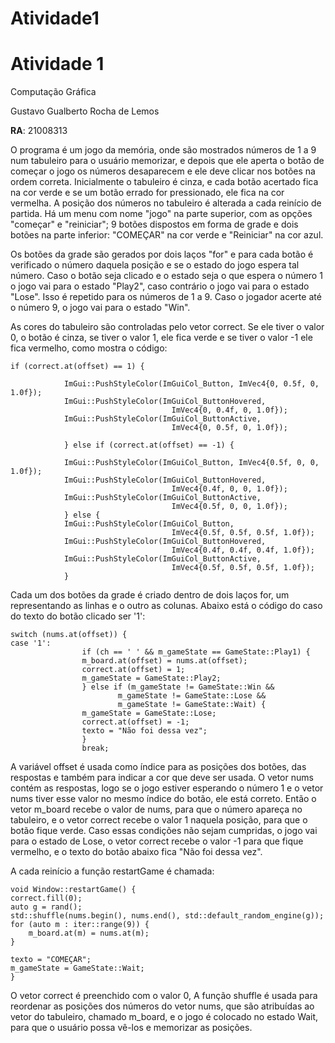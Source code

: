 # Atividade1

# Atividade 1
Computação Gráfica 


Gustavo Gualberto Rocha de Lemos 


 **RA**: 21008313


O programa é um jogo da memória, onde são mostrados números de 1 a 9 num tabuleiro para o usuário memorizar, e depois que ele aperta o botão de começar o jogo os números desaparecem e ele deve clicar nos botões na ordem correta. Inicialmente o tabuleiro é cinza, e cada botão acertado fica na cor verde e se um botão errado for pressionado, ele fica na cor vermelha. A posição dos números no tabuleiro é alterada a cada reinício de partida.
Há um menu com nome "jogo" na parte superior, com as opções "começar" e "reiniciar"; 9 botões dispostos em forma de grade e dois botões na parte inferior: "COMEÇAR" na cor verde e "Reiniciar" na cor azul.

Os botões da grade são gerados por dois laços "for" e para cada botão é verificado o número daquela posição e se o estado do jogo espera tal número.
Caso o botão seja clicado e o estado seja o que espera o número 1 o jogo vai para o estado "Play2", caso contrário o jogo vai para o estado "Lose". Isso é repetido para os números de 1 a 9. Caso o jogador acerte até o número 9, o jogo vai para o estado "Win".

As cores do tabuleiro são controladas pelo vetor correct. Se ele tiver o valor 0, o botão é cinza, se tiver o valor 1, ele fica verde e se tiver o valor -1 ele fica vermelho, como mostra o código:
    
    
    if (correct.at(offset) == 1) {

                ImGui::PushStyleColor(ImGuiCol_Button, ImVec4{0, 0.5f, 0, 1.0f});
                ImGui::PushStyleColor(ImGuiCol_ButtonHovered,
                                        ImVec4{0, 0.4f, 0, 1.0f});
                ImGui::PushStyleColor(ImGuiCol_ButtonActive,
                                        ImVec4{0, 0.5f, 0, 1.0f});

                } else if (correct.at(offset) == -1) {

                ImGui::PushStyleColor(ImGuiCol_Button, ImVec4{0.5f, 0, 0, 1.0f});
                ImGui::PushStyleColor(ImGuiCol_ButtonHovered,
                                        ImVec4{0.4f, 0, 0, 1.0f});
                ImGui::PushStyleColor(ImGuiCol_ButtonActive,
                                        ImVec4{0.5f, 0, 0, 1.0f});
                } else {
                ImGui::PushStyleColor(ImGuiCol_Button,
                                        ImVec4{0.5f, 0.5f, 0.5f, 1.0f});
                ImGui::PushStyleColor(ImGuiCol_ButtonHovered,
                                        ImVec4{0.4f, 0.4f, 0.4f, 1.0f});
                ImGui::PushStyleColor(ImGuiCol_ButtonActive,
                                        ImVec4{0.5f, 0.5f, 0.5f, 1.0f});
                }

Cada um dos botões da grade é criado dentro de dois laços for, um representando as linhas e o outro as colunas. Abaixo está o código do caso do texto do botão clicado ser '1':
    
    
    switch (nums.at(offset)) {
    case '1':
                    if (ch == ' ' && m_gameState == GameState::Play1) {
                    m_board.at(offset) = nums.at(offset);
                    correct.at(offset) = 1;
                    m_gameState = GameState::Play2;
                    } else if (m_gameState != GameState::Win &&
                            m_gameState != GameState::Lose &&
                            m_gameState != GameState::Wait) {
                    m_gameState = GameState::Lose;
                    correct.at(offset) = -1;
                    texto = "Não foi dessa vez";
                    }
                    break;

A variável offset é usada como índice para as posições dos botões, das respostas e também para indicar a cor que deve ser usada. O vetor nums contém as respostas, logo se o jogo estiver esperando o número 1 e o vetor nums tiver esse valor no mesmo índice do botão, ele está correto. Então o vetor m_board recebe o valor de nums, para que o número apareça no tabuleiro, e o vetor correct recebe o valor 1 naquela posição, para que o botão fique verde. Caso essas condições não sejam cumpridas, o jogo vai para o estado de Lose, o vetor correct recebe o valor -1 para que fique vermelho, e o texto do botão abaixo fica "Não foi dessa vez".

A cada reinício a função restartGame é chamada:

    void Window::restartGame() {
    correct.fill(0);
    auto g = rand();
    std::shuffle(nums.begin(), nums.end(), std::default_random_engine(g));
    for (auto m : iter::range(9)) {
        m_board.at(m) = nums.at(m);
    }

    texto = "COMEÇAR";
    m_gameState = GameState::Wait;
    }


O vetor correct é preenchido com o valor 0, A função shuffle é usada para reordenar as posições dos números do vetor nums, que são atribuídas ao vetor do tabuleiro, chamado m_board,  e o jogo é colocado no estado Wait, para que o usuário possa vê-los e memorizar as posições.